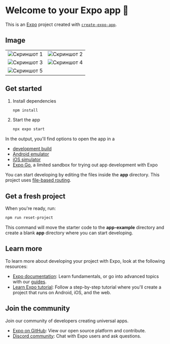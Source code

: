 # Welcome to your Expo app 👋

This is an [Expo](https://expo.dev) project created with [`create-expo-app`](https://www.npmjs.com/package/create-expo-app).


## Image
| | |
|-|-|
| ![Скриншот 1](https://github.com/islamhadjime/food-app-react-native/assets/images/2025-07-25_12-12-11.png) | ![Скриншот 2](https://github.com/islamhadjime/food-app-react-native/assets/images/2025-07-25_12-12-49.png) |
| ![Скриншот 3](https://github.com/islamhadjime/food-app-react-native/assets/images/2025-07-25_12-13-03.png) | ![Скриншот 4](https://github.com/islamhadjime/food-app-react-native/assets/images/2025-07-25_12-13-18.png) |
| ![Скриншот 5](https://github.com/islamhadjime/food-app-react-native/assets/images/2025-07-25_12-13-51.png) | |



## Get started

1. Install dependencies

   ```bash
   npm install
   ```

2. Start the app

   ```bash
   npx expo start
   ```

In the output, you'll find options to open the app in a

- [development build](https://docs.expo.dev/develop/development-builds/introduction/)
- [Android emulator](https://docs.expo.dev/workflow/android-studio-emulator/)
- [iOS simulator](https://docs.expo.dev/workflow/ios-simulator/)
- [Expo Go](https://expo.dev/go), a limited sandbox for trying out app development with Expo

You can start developing by editing the files inside the **app** directory. This project uses [file-based routing](https://docs.expo.dev/router/introduction).

## Get a fresh project

When you're ready, run:

```bash
npm run reset-project
```

This command will move the starter code to the **app-example** directory and create a blank **app** directory where you can start developing.

## Learn more

To learn more about developing your project with Expo, look at the following resources:

- [Expo documentation](https://docs.expo.dev/): Learn fundamentals, or go into advanced topics with our [guides](https://docs.expo.dev/guides).
- [Learn Expo tutorial](https://docs.expo.dev/tutorial/introduction/): Follow a step-by-step tutorial where you'll create a project that runs on Android, iOS, and the web.

## Join the community

Join our community of developers creating universal apps.

- [Expo on GitHub](https://github.com/expo/expo): View our open source platform and contribute.
- [Discord community](https://chat.expo.dev): Chat with Expo users and ask questions.
